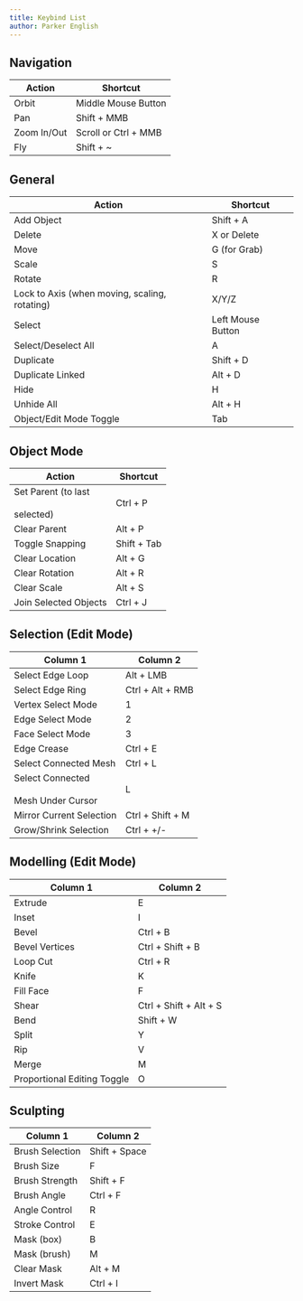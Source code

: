 ```yaml
---
title: Keybind List
author: Parker English
---
```


## Navigation

|Action|Shortcut|
|---|---|
|Orbit|Middle Mouse Button|
|Pan|Shift + MMB|
|Zoom In/Out|Scroll or Ctrl + MMB|
|Fly|Shift + ~|

## General

|Action|Shortcut|
|---|---|
|Add Object|Shift + A|
|Delete|X or Delete|
|Move|G (for Grab)|
|Scale|S|
|Rotate|R|
|Lock to Axis (when moving, scaling, rotating)|X/Y/Z|
|Select|Left Mouse Button|
|Select/Deselect All|A|
|Duplicate|Shift + D|
|Duplicate Linked|Alt + D|
|Hide|H|
|Unhide All|Alt + H|
|Object/Edit Mode Toggle|Tab|

## Object Mode

|Action|Shortcut|
|---|---|
|Set Parent (to last<br><br>selected)|Ctrl + P|
|Clear Parent|Alt + P|
|Toggle Snapping|Shift + Tab|
|Clear Location|Alt + G|
|Clear Rotation|Alt + R|
|Clear Scale|Alt + S|
|Join Selected Objects|Ctrl + J|

## Selection (Edit Mode)

|Column 1|Column 2|
|---|---|
|Select Edge Loop|Alt + LMB|
|Select Edge Ring|Ctrl + Alt + RMB|
|Vertex Select Mode|1|
|Edge Select Mode|2|
|Face Select Mode|3|
|Edge Crease|Ctrl + E|
|Select Connected Mesh|Ctrl + L|
|Select Connected<br><br>Mesh Under Cursor|L|
|Mirror Current Selection|Ctrl + Shift + M|
|Grow/Shrink Selection|Ctrl + +/-|

## Modelling (Edit Mode)

|Column 1|Column 2|
|---|---|
|Extrude|E|
|Inset|I|
|Bevel|Ctrl + B|
|Bevel Vertices|Ctrl + Shift + B|
|Loop Cut|Ctrl + R|
|Knife|K|
|Fill Face|F|
|Shear|Ctrl + Shift + Alt + S|
|Bend|Shift + W|
|Split|Y|
|Rip|V|
|Merge|M|
|Proportional Editing Toggle|O|

## Sculpting

|Column 1|Column 2|
|---|---|
|Brush Selection|Shift + Space|
|Brush Size|F|
|Brush Strength|Shift + F|
|Brush Angle|Ctrl + F|
|Angle Control|R|
|Stroke Control|E|
|Mask (box)|B|
|Mask (brush)|M|
|Clear Mask|Alt + M|
|Invert Mask|Ctrl + I|